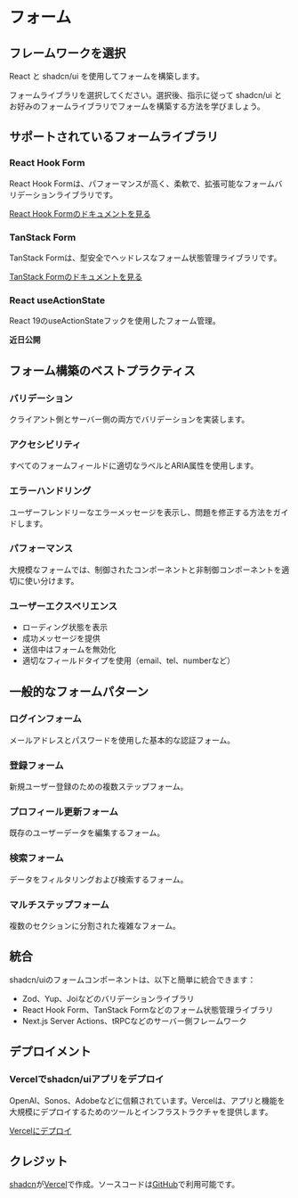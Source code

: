 # フォーム

## フレームワークを選択

React と shadcn/ui を使用してフォームを構築します。

フォームライブラリを選択してください。選択後、指示に従って shadcn/ui とお好みのフォームライブラリでフォームを構築する方法を学びましょう。

## サポートされているフォームライブラリ

### React Hook Form
React Hook Formは、パフォーマンスが高く、柔軟で、拡張可能なフォームバリデーションライブラリです。

[React Hook Formのドキュメントを見る](/docs/forms/react-hook-form)

### TanStack Form
TanStack Formは、型安全でヘッドレスなフォーム状態管理ライブラリです。

[TanStack Formのドキュメントを見る](/docs/forms/tanstack-form)

### React useActionState
React 19のuseActionStateフックを使用したフォーム管理。

**近日公開**

## フォーム構築のベストプラクティス

### バリデーション
クライアント側とサーバー側の両方でバリデーションを実装します。

### アクセシビリティ
すべてのフォームフィールドに適切なラベルとARIA属性を使用します。

### エラーハンドリング
ユーザーフレンドリーなエラーメッセージを表示し、問題を修正する方法をガイドします。

### パフォーマンス
大規模なフォームでは、制御されたコンポーネントと非制御コンポーネントを適切に使い分けます。

### ユーザーエクスペリエンス
- ローディング状態を表示
- 成功メッセージを提供
- 送信中はフォームを無効化
- 適切なフィールドタイプを使用（email、tel、numberなど）

## 一般的なフォームパターン

### ログインフォーム
メールアドレスとパスワードを使用した基本的な認証フォーム。

### 登録フォーム
新規ユーザー登録のための複数ステップフォーム。

### プロフィール更新フォーム
既存のユーザーデータを編集するフォーム。

### 検索フォーム
データをフィルタリングおよび検索するフォーム。

### マルチステップフォーム
複数のセクションに分割された複雑なフォーム。

## 統合

shadcn/uiのフォームコンポーネントは、以下と簡単に統合できます：

- Zod、Yup、Joiなどのバリデーションライブラリ
- React Hook Form、TanStack Formなどのフォーム状態管理ライブラリ
- Next.js Server Actions、tRPCなどのサーバー側フレームワーク

## デプロイメント

### Vercelでshadcn/uiアプリをデプロイ

OpenAI、Sonos、Adobeなどに信頼されています。Vercelは、アプリと機能を大規模にデプロイするためのツールとインフラストラクチャを提供します。

[Vercelにデプロイ](https://vercel.com/new?utm_source=shadcn_site&utm_medium=web&utm_campaign=docs_cta_deploy_now_callout)

## クレジット

[shadcn](https://twitter.com/shadcn)が[Vercel](https://vercel.com/new?utm_source=shadcn_site&utm_medium=web&utm_campaign=docs_cta_deploy_now_callout)で作成。ソースコードは[GitHub](https://github.com/shadcn-ui/ui)で利用可能です。